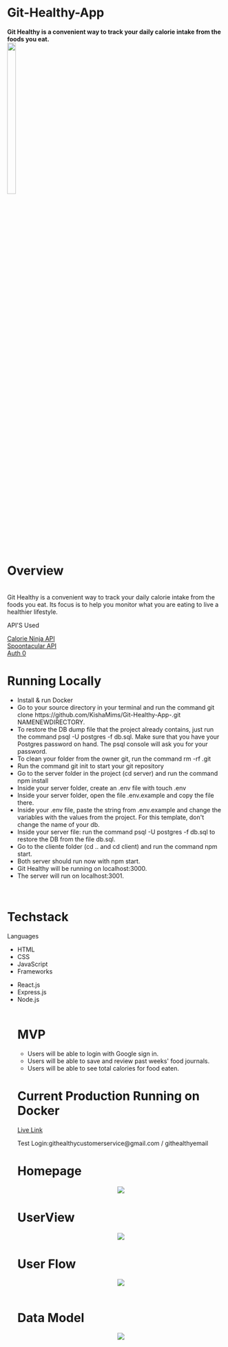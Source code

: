 # Git-Healthy-App
<b>Git Healthy is a convenient way to track your daily calorie intake from the foods you eat.</b> <br/>
<img src="https://user-images.githubusercontent.com/86165064/164090412-1fcd84ad-75d8-424c-a8c8-36678e0ca5cb.png" width=20% height=30% /> </br>
<h1>Overview</h1> </br>
Git Healthy is a convenient way to track your daily calorie intake from the foods you eat.  Its focus is to help you monitor what you are eating to live a healthier lifestyle.
<p>API'S Used</p> 
<a href="https://calorieninjas.com/api">Calorie Ninja API</a><br/>
<a href="https://spoonacular.com/food-api">Spoontacular API</a><br/>
<a href="https://auth0.com/docs/quickstart/backend/nodejs/01-authorization)">Auth 0</a>
</center>
<h1>Running Locally</h1>
<ul>
<li>Install & run Docker</li>
<li>Go to your source directory in your terminal and run the command git clone https://github.com/KishaMims/Git-Healthy-App-.git NAMENEWDIRECTORY. 
<li>To restore the DB dump file that the project already contains, just run the command psql -U postgres -f db.sql. Make sure that you have your Postgres password on hand. The psql console will ask you for your password.</li>
<li>To clean your folder from the owner git, run the command rm -rf .git</li>
<li>Run the command git init to start your git repository</li>
<li>Go to the server folder in the project (cd server) and run the command npm install</li>
<li>Inside your server folder, create an .env file with touch .env</li>
<li>Inside your server folder, open the file .env.example and copy the file there.</li>
<li>Inside your .env file, paste the string from .env.example and change the variables with the values from the project. For this template, don't change the name of your db.</li>
<li>Inside your server file: run the command psql -U postgres -f db.sql to restore the DB from the file db.sql.</li>
<li>Go to the cliente folder (cd .. and cd client) and run the command npm start.</li>
<li> Both server should run now with npm start.</li>
<li>Git Healthy will be running on localhost:3000.</li>
<li>The server will run on localhost:3001.</li>
</ul>
<br/>
<h1>Techstack</h1>
Languages
<uL>
  <li>HTML</li>
  <li>CSS</li>
  <li>JavaScript</li>
  <li>Frameworks</li>
</ul>
<ul>
  <li>React.js</li>
  <li>Express.js</li>
  <li>Node.js</li>
  </br>
<h1>MVP</h1>
<ul>
  <li>Users will be able to login with Google sign in.</li>
  <li>Users will be able to save and review past weeks' food journals.</li>
  <li>Users will be able to see total calories for food eaten.</li>
  </ul>
  <h1>Current Production Running on Docker</h1>
<a href="https://git-healthy-22.herokuapp.com">Live Link</a>
  <p>Test Login:githealthycustomerservice@gmail.com / githealthyemail</p>
<h1>Homepage</h1>
<center><img src="https://user-images.githubusercontent.com/86165064/169418804-21bf70c8-9190-436b-bc80-cd977ac42aa5.jpg"/></center>
<h1>UserView</h1>
<center><img src="https://user-images.githubusercontent.com/86165064/169418903-09d4d3b0-332c-42a7-a3c7-94fd5a8768dc.jpg"/></center>
 <h1>User Flow</h1>
<center><img src="https://user-images.githubusercontent.com/86165064/164325673-e9cce3af-b8ba-4fdd-ae09-c44e3d373dc1.jpg"/> </center>
</br>
 <h1>Data Model</h1>
<center><img src="https://user-images.githubusercontent.com/86165064/168924614-fea47dd8-7f20-4fe8-8682-8a5a7ccc77a5.jpg"/></center>
